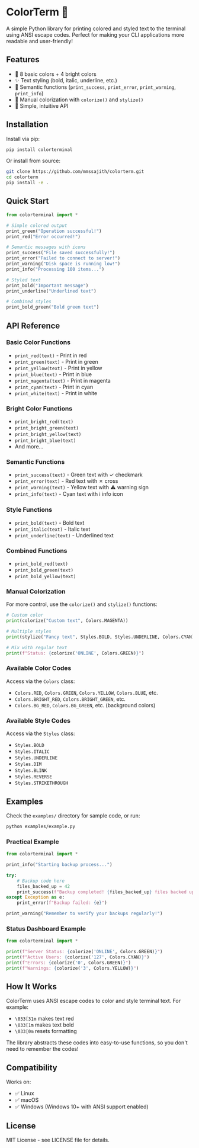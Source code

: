 # ColorTerm 🎨

A simple Python library for printing colored and styled text to the terminal using ANSI escape codes. Perfect for making your CLI applications more readable and user-friendly!

## Features

- 🎨 8 basic colors + 4 bright colors
- ✨ Text styling (bold, italic, underline, etc.)
- 🚦 Semantic functions (`print_success`, `print_error`, `print_warning`, `print_info`)
- 🔧 Manual colorization with `colorize()` and `stylize()`
- 🎯 Simple, intuitive API

## Installation

Install via pip:

```bash
pip install colorterminal
```

Or install from source:

```bash
git clone https://github.com/mmssajith/colorterm.git
cd colorterm
pip install -e .
```

## Quick Start

```python
from colorterminal import *

# Simple colored output
print_green("Operation successful!")
print_red("Error occurred!")

# Semantic messages with icons
print_success("File saved successfully!")
print_error("Failed to connect to server!")
print_warning("Disk space is running low!")
print_info("Processing 100 items...")

# Styled text
print_bold("Important message")
print_underline("Underlined text")

# Combined styles
print_bold_green("Bold green text")
```

## API Reference

### Basic Color Functions

- `print_red(text)` - Print in red
- `print_green(text)` - Print in green
- `print_yellow(text)` - Print in yellow
- `print_blue(text)` - Print in blue
- `print_magenta(text)` - Print in magenta
- `print_cyan(text)` - Print in cyan
- `print_white(text)` - Print in white

### Bright Color Functions

- `print_bright_red(text)`
- `print_bright_green(text)`
- `print_bright_yellow(text)`
- `print_bright_blue(text)`
- And more...

### Semantic Functions

- `print_success(text)` - Green text with ✓ checkmark
- `print_error(text)` - Red text with ✗ cross
- `print_warning(text)` - Yellow text with ⚠ warning sign
- `print_info(text)` - Cyan text with ℹ info icon

### Style Functions

- `print_bold(text)` - Bold text
- `print_italic(text)` - Italic text
- `print_underline(text)` - Underlined text

### Combined Functions

- `print_bold_red(text)`
- `print_bold_green(text)`
- `print_bold_yellow(text)`

### Manual Colorization

For more control, use the `colorize()` and `stylize()` functions:

```python
# Custom color
print(colorize("Custom text", Colors.MAGENTA))

# Multiple styles
print(stylize("Fancy text", Styles.BOLD, Styles.UNDERLINE, Colors.CYAN))

# Mix with regular text
print(f"Status: {colorize('ONLINE', Colors.GREEN)}")
```

### Available Color Codes

Access via the `Colors` class:
- `Colors.RED`, `Colors.GREEN`, `Colors.YELLOW`, `Colors.BLUE`, etc.
- `Colors.BRIGHT_RED`, `Colors.BRIGHT_GREEN`, etc.
- `Colors.BG_RED`, `Colors.BG_GREEN`, etc. (background colors)

### Available Style Codes

Access via the `Styles` class:
- `Styles.BOLD`
- `Styles.ITALIC`
- `Styles.UNDERLINE`
- `Styles.DIM`
- `Styles.BLINK`
- `Styles.REVERSE`
- `Styles.STRIKETHROUGH`

## Examples

Check the `examples/` directory for sample code, or run:

```bash
python examples/example.py
```

### Practical Example

```python
from colorterminal import *

print_info("Starting backup process...")

try:
    # Backup code here
    files_backed_up = 42
    print_success(f"Backup completed! {files_backed_up} files backed up.")
except Exception as e:
    print_error(f"Backup failed: {e}")

print_warning("Remember to verify your backups regularly!")
```

### Status Dashboard Example

```python
from colorterminal import *

print(f"Server Status: {colorize('ONLINE', Colors.GREEN)}")
print(f"Active Users: {colorize('127', Colors.CYAN)}")
print(f"Errors: {colorize('0', Colors.GREEN)}")
print(f"Warnings: {colorize('3', Colors.YELLOW)}")
```

## How It Works

ColorTerm uses ANSI escape codes to color and style terminal text. For example:
- `\033[31m` makes text red
- `\033[1m` makes text bold
- `\033[0m` resets formatting

The library abstracts these codes into easy-to-use functions, so you don't need to remember the codes!

## Compatibility

Works on:
- ✅ Linux
- ✅ macOS
- ✅ Windows (Windows 10+ with ANSI support enabled)

## License

MIT License - see LICENSE file for details.
